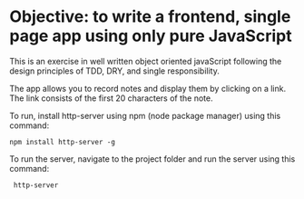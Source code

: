 # Objective: to write a frontend, single page app using only pure JavaScript

This is an exercise in well written object oriented javaScript following the design principles of TDD, DRY, and single responsibility.

The app allows you to record notes and display them by clicking on a link. The link consists of the first 20 characters of the note.

To run, install http-server using npm (node package manager) using this command:

```npm install http-server -g```

To run the server, navigate to the project folder and run the server using this command:

``` http-server```
